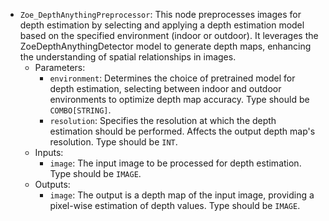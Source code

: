 - `Zoe_DepthAnythingPreprocessor`: This node preprocesses images for depth estimation by selecting and applying a depth estimation model based on the specified environment (indoor or outdoor). It leverages the ZoeDepthAnythingDetector model to generate depth maps, enhancing the understanding of spatial relationships in images.
    - Parameters:
        - `environment`: Determines the choice of pretrained model for depth estimation, selecting between indoor and outdoor environments to optimize depth map accuracy. Type should be `COMBO[STRING]`.
        - `resolution`: Specifies the resolution at which the depth estimation should be performed. Affects the output depth map's resolution. Type should be `INT`.
    - Inputs:
        - `image`: The input image to be processed for depth estimation. Type should be `IMAGE`.
    - Outputs:
        - `image`: The output is a depth map of the input image, providing a pixel-wise estimation of depth values. Type should be `IMAGE`.
